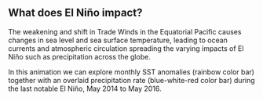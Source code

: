 ## What does El Niño impact?

The weakening and shift in Trade Winds in the Equatorial Pacific causes changes in sea level and sea surface temperature, leading to ocean currents and atmospheric circulation spreading the varying impacts of El Niño such as precipitation across the globe.

In this animation we can explore monthly SST anomalies (rainbow color bar) together with an overlaid precipitation rate (blue-white-red color bar) during the last notable El Niño, May 2014 to May 2016.
